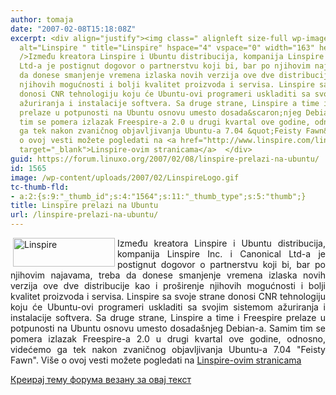 ```yaml
---
author: tomaja
date: "2007-02-08T15:18:08Z"
excerpt: <div align="justify"><img class=" alignleft size-full wp-image-1564" src="https://linuxo.org/wp-content/uploads/2007/02/LinspireLogo.gif"
  alt="Linspire " title="Linspire" hspace="4" vspace="0" width="163" height="46" align="left"
  />Između kreatora Linspire i Ubuntu distribucija, kompanija Linspire Inc. i Canonical
  Ltd-a je postignut dogovor o partnerstvu koji bi, bar po njihovim najavama, treba
  da donese smanjenje vremena izlaska novih verzija ove dve distribucije kao i pro&scaron;irenje
  njihovih mogućnosti i bolji kvalitet proizvoda i servisa. Linspire sa svoje strane
  donosi CNR tehnologiju koju će Ubuntu-ovi programeri uskladiti sa svojim sistemom
  ažuriranja i instalacije softvera. Sa druge strane, Linspire a time i Freespire
  prelaze u potpunosti na Ubuntu osnovu umesto dosada&scaron;njeg Debian-a. Samim
  tim se pomera izlazak Freespire-a 2.0 u drugi kvartal ove godine, odnosno, videćemo
  ga tek nakon zvaničnog objavljivanja Ubuntu-a 7.04 &quot;Feisty Fawn&quot;. Vi&scaron;e
  o ovoj vesti možete pogledati na <a href="http://www.linspire.com/linspire_letter_archives.php?id=40"
  target="_blank">Linspire-ovim stranicama</a>  </div>
guid: https://forum.linuxo.org/2007/02/08/linspire-prelazi-na-ubuntu/
id: 1565
image: /wp-content/uploads/2007/02/LinspireLogo.gif
tc-thumb-fld:
- a:2:{s:9:"_thumb_id";s:4:"1564";s:11:"_thumb_type";s:5:"thumb";}
title: Linspire prelazi na Ubuntu
url: /linspire-prelazi-na-ubuntu/
---
```

<div align="justify">
  <img class=" alignleft size-full wp-image-1564" src="https://linuxo.org/wp-content/uploads/2007/02/LinspireLogo.gif" alt="Linspire " title="Linspire" hspace="4" vspace="0" width="163" height="46" align="left" />Između kreatora Linspire i Ubuntu distribucija, kompanija Linspire Inc. i Canonical Ltd-a je postignut dogovor o partnerstvu koji bi, bar po njihovim najavama, treba da donese smanjenje vremena izlaska novih verzija ove dve distribucije kao i pro&scaron;irenje njihovih mogućnosti i bolji kvalitet proizvoda i servisa. Linspire sa svoje strane donosi CNR tehnologiju koju će Ubuntu-ovi programeri uskladiti sa svojim sistemom ažuriranja i instalacije softvera. Sa druge strane, Linspire a time i Freespire prelaze u potpunosti na Ubuntu osnovu umesto dosada&scaron;njeg Debian-a. Samim tim se pomera izlazak Freespire-a 2.0 u drugi kvartal ove godine, odnosno, videćemo ga tek nakon zvaničnog objavljivanja Ubuntu-a 7.04 "Feisty Fawn". Vi&scaron;e o ovoj vesti možete pogledati na <a href="http://www.linspire.com/linspire_letter_archives.php?id=40" target="_blank">Linspire-ovim stranicama</a>
</div>

<!--break-->

[Креирај тему форума везану за овај текст](https://linuxo.org/nova-tema-na-forumu/?se_pid=1565)